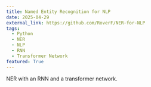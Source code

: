 ```yaml
---
title: Named Entity Recognition for NLP
date: 2025-04-29
external_link: https://github.com/RoverF/NER-for-NLP
tags:
  - Python
  - NER
  - NLP
  - RNN
  - Transformer Network
featured: True
---
```


NER with an RNN and a transformer network.

<!--more-->
